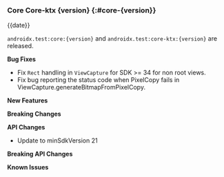 ### Core Core-ktx {version} {:#core-{version}}

{{date}}

`androidx.test:core:{version}` and `androidx.test:core-ktx:{version}` are released.

**Bug Fixes**
* Fix `Rect` handling in `ViewCapture` for SDK >= 34 for non root views.
* Fix bug reporting the status code when PixelCopy fails in ViewCapture.generateBitmapFromPixelCopy.


**New Features**

**Breaking Changes**

**API Changes**

* Update to minSdkVersion 21

**Breaking API Changes**

**Known Issues**
